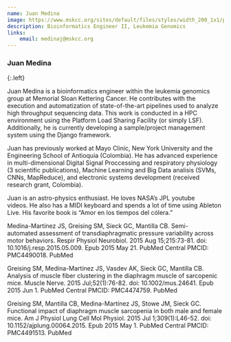 ```yaml
---
name: Juan Medina
image: https://www.mskcc.org/sites/default/files/styles/width_200_1x1/public/node/116518/3x2/median_161213_03_1200x800.jpg?h=10d202d3
description: Bioinformatics Engineer II, Leukemia Genomics
links:
    email: medinaj@mskcc.org
---
```


### Juan Medina
{:.left}

Juan Medina is a bioinformatics engineer within the leukemia genomics group at Memorial Sloan Kettering Cancer. He contributes with the execution and automatization of state-of-the-art pipelines used to analyze high throughput sequencing data. This work is conducted in a HPC environment using the Platform Load Sharing Facility (or simply LSF). Additionally, he is currently developing a sample/project management system using the Django framework.

Juan has previously worked at Mayo Clinic, New York University and the Engineering School of Antioquia (Colombia). He has advanced experience in multi-dimensional Digital Signal Proccessing and respiratory physiology (3 scientific publications), Machine Learning and Big Data analisis (SVMs, CNNs, MapReduce), and electronic systems development (received research grant, Colombia).

Juan is an astro-physics enthusiast. He loves NASA’s JPL youtube videos. He also has a MIDI keyboard and spends a lot of time using Ableton Live. His favorite book is “Amor en los tiempos del cólera.”

Medina-Martínez JS, Greising SM, Sieck GC, Mantilla CB. Semi-automated assessment of transdiaphragmatic pressure variability across motor behaviors. Respir Physiol Neurobiol. 2015 Aug 15;215:73-81. doi: 10.1016/j.resp.2015.05.009. Epub 2015 May 21. PubMed Central PMCID: PMC4490018. PubMed

Greising SM, Medina-Martínez JS, Vasdev AK, Sieck GC, Mantilla CB. Analysis of muscle fiber clustering in the diaphragm muscle of sarcopenic mice. Muscle Nerve. 2015 Jul;52(1):76-82. doi: 10.1002/mus.24641. Epub 2015 Jun 1. PubMed Central PMCID: PMC4474759. PubMed

Greising SM, Mantilla CB, Medina-Martínez JS, Stowe JM, Sieck GC. Functional impact of diaphragm muscle sarcopenia in both male and female mice. Am J Physiol Lung Cell Mol Physiol. 2015 Jul 1;309(1):L46-52. doi: 10.1152/ajplung.00064.2015. Epub 2015 May 1. PubMed Central PMCID: PMC4491513. PubMed  
        